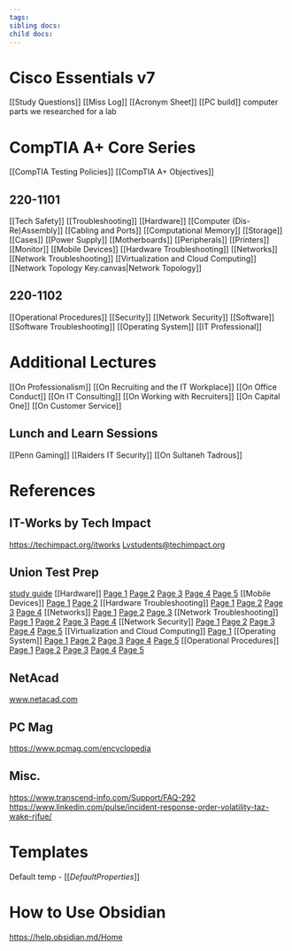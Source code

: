 ```yaml
---
tags: 
sibling docs: 
child docs:
---
```

# Cisco Essentials v7
[[Study Questions]]
[[Miss Log]]
[[Acronym Sheet]]
[[PC build]]
computer parts we researched for a lab
# CompTIA A+ Core Series
[[CompTIA Testing Policies]]
[[CompTIA A+ Objectives]]
## 220-1101
[[Tech Safety]]
	[[Troubleshooting]]
[[Hardware]]
	[[Computer (Dis-Re)Assembly]]
	[[Cabling and Ports]]
	[[Computational Memory]]
	[[Storage]]
	[[Cases]]
	[[Power Supply]]
	[[Motherboards]]
	[[Peripherals]]
		[[Printers]]
		[[Monitor]]
	[[Mobile Devices]]
	[[Hardware Troubleshooting]]
[[Networks]]
	[[Network Troubleshooting]]
	[[Virtualization and Cloud Computing]]
	[[Network Topology Key.canvas|Network Topology]]

## 220-1102
[[Operational Procedures]]
[[Security]]
	[[Network Security]]
[[Software]]
	[[Software Troubleshooting]]
	[[Operating System]]
[[IT Professional]]
# Additional Lectures
[[On Professionalism]]
[[On Recruiting and the IT Workplace]]
[[On Office Conduct]]
[[On IT Consulting]]
[[On Working with Recruiters]]
[[On Capital One]]
[[On Customer Service]]
## Lunch and Learn Sessions
[[Penn Gaming]]
[[Raiders IT Security]]
[[On Sultaneh Tadrous]]
# References
## IT-Works by Tech Impact
https://techimpact.org/itworks
Lvstudents@techimpact.org

## Union Test Prep
[study guide](https://uniontestprep.com/comptia-a-core-series-exam/study-guide)
[[Hardware]]
	[Page 1](https://uniontestprep.com/comptia-a-core-series-exam/study-guide/220-1101-hardware/pages/1)
	[Page 2](https://uniontestprep.com/comptia-a-core-series-exam/study-guide/220-1101-hardware/pages/2)
	[Page 3](https://uniontestprep.com/comptia-a-core-series-exam/study-guide/220-1101-hardware/pages/3)
	[Page 4](https://uniontestprep.com/comptia-a-core-series-exam/study-guide/220-1101-hardware/pages/4)
	[Page 5](https://uniontestprep.com/comptia-a-core-series-exam/study-guide/220-1101-hardware/pages/5)
[[Mobile Devices]]
	[Page 1](https://uniontestprep.com/comptia-a-core-series-exam/study-guide/220-1101-mobile-devices/pages/1)
	[Page 2]()
[[Hardware Troubleshooting]]
	[Page 1](https://uniontestprep.com/comptia-a-core-series-exam/study-guide/220-1101-hardware-and-network-troubleshooting/pages/1)
	[Page 2](https://uniontestprep.com/comptia-a-core-series-exam/study-guide/220-1101-hardware-and-network-troubleshooting/pages/2)
	[Page 3](https://uniontestprep.com/comptia-a-core-series-exam/study-guide/220-1101-hardware-and-network-troubleshooting/pages/3)
	[Page 4](https://uniontestprep.com/comptia-a-core-series-exam/study-guide/220-1101-hardware-and-network-troubleshooting/pages/4)
[[Networks]]
	[Page 1](https://uniontestprep.com/comptia-a-core-series-exam/study-guide/220-1101-networking/pages/1)
	[Page 2](https://uniontestprep.com/comptia-a-core-series-exam/study-guide/220-1101-networking/pages/2)
	[Page 3](https://uniontestprep.com/comptia-a-core-series-exam/study-guide/220-1101-networking/pages/3)
[[Network Troubleshooting]]
	[Page 1](https://uniontestprep.com/comptia-a-core-series-exam/study-guide/220-1101-hardware-and-network-troubleshooting/pages/1)
	[Page 2](https://uniontestprep.com/comptia-a-core-series-exam/study-guide/220-1101-hardware-and-network-troubleshooting/pages/2)
	[Page 3](https://uniontestprep.com/comptia-a-core-series-exam/study-guide/220-1101-hardware-and-network-troubleshooting/pages/3)
	[Page 4](https://uniontestprep.com/comptia-a-core-series-exam/study-guide/220-1101-hardware-and-network-troubleshooting/pages/4)
[[Network Security]]
	[Page 1](https://uniontestprep.com/comptia-a-core-series-exam/study-guide/220-1102-security/pages/1)
	[Page 2](https://uniontestprep.com/comptia-a-core-series-exam/study-guide/220-1102-security/pages/2)
	[Page 3](https://uniontestprep.com/comptia-a-core-series-exam/study-guide/220-1102-security/pages/3)
	[Page 4](https://uniontestprep.com/comptia-a-core-series-exam/study-guide/220-1102-security/pages/4)
	[Page 5](https://uniontestprep.com/comptia-a-core-series-exam/study-guide/220-1102-security/pages/5)
[[Virtualization and Cloud Computing]]
	[Page 1](https://uniontestprep.com/comptia-a-core-series-exam/study-guide/220-1101-virtualization-and-cloud-computing/pages/1)
[[Operating System]]
	[Page 1](https://uniontestprep.com/comptia-a-core-series-exam/study-guide/220-1102-operating-systems/pages/1)
	[Page 2](https://uniontestprep.com/comptia-a-core-series-exam/study-guide/220-1102-operating-systems/pages/2)
	[Page 3](https://uniontestprep.com/comptia-a-core-series-exam/study-guide/220-1102-operating-systems/pages/3)
	[Page 4](https://uniontestprep.com/comptia-a-core-series-exam/study-guide/220-1102-operating-systems/pages/4)
	[Page 5](https://uniontestprep.com/comptia-a-core-series-exam/study-guide/220-1102-operating-systems/pages/5)
[[Operational Procedures]]
	[Page 1](https://uniontestprep.com/comptia-a-core-series-exam/study-guide/220-1102-operational-procedures/pages/1)
	[Page 2](https://uniontestprep.com/comptia-a-core-series-exam/study-guide/220-1102-operational-procedures/pages/2)
	[Page 3](https://uniontestprep.com/comptia-a-core-series-exam/study-guide/220-1102-operational-procedures/pages/3)
	[Page 4](https://uniontestprep.com/comptia-a-core-series-exam/study-guide/220-1102-operational-procedures/pages/4)
	[Page 5](https://uniontestprep.com/comptia-a-core-series-exam/study-guide/220-1102-operational-procedures/pages/5)

## NetAcad
www.netacad.com

## PC Mag
https://www.pcmag.com/encyclopedia

## Misc.
https://www.transcend-info.com/Support/FAQ-292
https://www.linkedin.com/pulse/incident-response-order-volatility-taz-wake-rjfue/
# Templates
Default temp - [[_DefaultProperties_]]

# How to Use Obsidian
https://help.obsidian.md/Home

